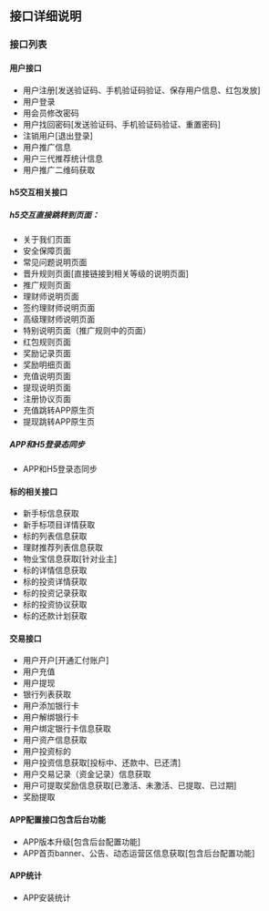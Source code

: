 ## 接口详细说明


### 接口列表


#### 用户接口

* 用户注册[发送验证码、手机验证码验证、保存用户信息、红包发放]
* 用户登录
* 用会员修改密码
* 用户找回密码[发送验证码、手机验证码验证、重置密码]
* 注销用户[退出登录]
* 用户推广信息
* 用户三代推荐统计信息
* 用户推广二维码获取

#### h5交互相关接口 

##### h5交互直接跳转到页面：

* 关于我们页面 
* 安全保障页面
* 常见问题说明页面
* 晋升规则页面[直接链接到相关等级的说明页面]
* 推广规则页面
* 理财师说明页面
* 签约理财师说明页面
* 高级理财师说明页面
* 特别说明页面（推广规则中的页面）
* 红包规则页面
* 奖励记录页面
* 奖励明细页面
* 充值说明页面
* 提现说明页面
* 注册协议页面 
* 充值跳转APP原生页
* 提现跳转APP原生页

##### APP和H5登录态同步
* APP和H5登录态同步

#### 标的相关接口

* 新手标信息获取
* 新手标项目详情获取
* 标的列表信息获取
* 理财推荐列表信息获取
* 物业宝信息获取[针对业主]
* 标的详情信息获取
* 标的投资详情获取
* 标的投资记录获取
* 标的投资协议获取
* 标的还款计划获取

#### 交易接口

* 用户开户[开通汇付账户]
* 用户充值
* 用户提现
* 银行列表获取 
* 用户添加银行卡
* 用户解绑银行卡
* 用户绑定银行卡信息获取
* 用户资产信息获取
* 用户投资标的
* 用户投资信息获取[投标中、还款中、已还清]
* 用户交易记录（资金记录）信息获取
* 用户可提取奖励信息获取[已激活、未激活、已提取、已过期]
* 奖励提取

#### APP配置接口包含后台功能

* APP版本升级[包含后台配置功能]
* APP首页banner、公告、动态运营区信息获取[包含后台配置功能]

#### APP统计
* APP安装统计



